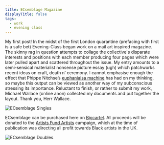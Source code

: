 ```yaml
---
title: ECsemblage Magazine
displayTitle: false
tags:
  - work
  - evening class
---
```


My first post! In the midst of the first London quarantine (prefacing with first is a safe bet) Evening-Class began work on a mail art inspired magazine. The skinny rag in question attempts to collage the collective's disparate interests and positions with each member producing four pages which were later pulled apart and scattered throughout the issue. My entry amounts to a semi-sensical materialist nonsense picture essay (ugh) which patchworks recent ideas on craft, death n’ ceremony. I cannot emphasise enough the effect that Phippe Nitchse’s [euphaniaisa machine](https://www.exitinternational.net/sarco/) has had on my thinking, so maybe this output can be viewed as another way of my subconscious stressing its importance. Reluctant to finish, or rather to submit my work, Michael Wallace (online anon) collected my documents and put together the layout. Thank you, Herr Wallace.

![ECsemblage Singles](https://d2w9rnfcy7mm78.cloudfront.net/9122362/large_32f868af1668a9e308b97466aab52aba.png?1602772399?bc=0)

ECsemblage can be purchased here on [Bigcartel](https://eveningclass.bigcartel.com/product/ecsembling-1). All proceeds will be donated to the [Artists Fund Artists](https://www.gofundme.com/f/artistsfundartists) campaign, which at the time of publication was directing all profit towards Black artists in the UK.

![ECsemblage Doubles](https://d2w9rnfcy7mm78.cloudfront.net/9122361/large_2452b0ff9fa252895d3c1e59e917fdde.png?1602772398?bc=0)
